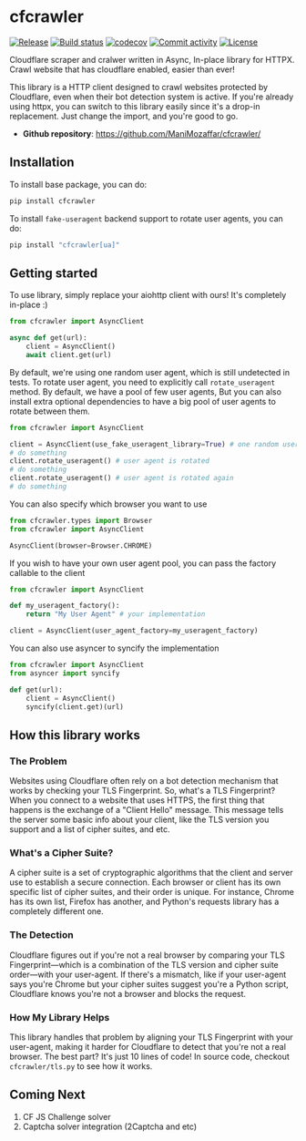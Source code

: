 # cfcrawler

[![Release](https://img.shields.io/github/v/release/ManiMozaffar/cfcrawler)](https://img.shields.io/github/v/release/ManiMozaffar/cfcrawler)
[![Build status](https://img.shields.io/github/actions/workflow/status/ManiMozaffar/cfcrawler/main.yml?branch=main)](https://github.com/ManiMozaffar/cfcrawler/actions/workflows/main.yml?query=branch%3Amain)
[![codecov](https://codecov.io/gh/ManiMozaffar/cfcrawler/branch/main/graph/badge.svg)](https://codecov.io/gh/ManiMozaffar/cfcrawler)
[![Commit activity](https://img.shields.io/github/commit-activity/m/ManiMozaffar/cfcrawler)](https://img.shields.io/github/commit-activity/m/ManiMozaffar/cfcrawler)
[![License](https://img.shields.io/github/license/ManiMozaffar/cfcrawler)](https://img.shields.io/github/license/ManiMozaffar/cfcrawler)

Cloudflare scraper and cralwer written in Async, In-place library for HTTPX. Crawl website that has cloudflare enabled, easier than ever!

This library is a HTTP client designed to crawl websites protected by Cloudflare, even when their bot detection system is active. If you're already using httpx, you can switch to this library easily since it's a drop-in replacement. Just change the import, and you're good to go.

- **Github repository**: <https://github.com/ManiMozaffar/cfcrawler/>

## Installation

To install base package, you can do:

```bash
pip install cfcrawler
```

To install `fake-useragent` backend support to rotate user agents, you can do:

```bash
pip install "cfcrawler[ua]"
```

## Getting started

To use library, simply replace your aiohttp client with ours! It's completely in-place :)

```python
from cfcrawler import AsyncClient

async def get(url):
    client = AsyncClient()
    await client.get(url)

```

By default, we're using one random user agent, which is still undetected in tests.
To rotate user agent, you need to explicitly call `rotate_useragent` method.
By default, we have a pool of few user agents, But you can also install extra optional dependencies to have a big pool of user agents to rotate between them.

```python
from cfcrawler import AsyncClient

client = AsyncClient(use_fake_useragent_library=True) # one random user agent is selected
# do something
client.rotate_useragent() # user agent is rotated
# do something
client.rotate_useragent() # user agent is rotated again
# do something
```

You can also specify which browser you want to use

```python
from cfcrawler.types import Browser
from cfcrawler import AsyncClient

AsyncClient(browser=Browser.CHROME)
```

If you wish to have your own user agent pool, you can pass the factory callable to the client

```python
from cfcrawler import AsyncClient

def my_useragent_factory():
    return "My User Agent" # your implementation

client = AsyncClient(user_agent_factory=my_useragent_factory)
```

You can also use asyncer to syncify the implementation

```python
from cfcrawler import AsyncClient
from asyncer import syncify

def get(url):
    client = AsyncClient()
    syncify(client.get)(url)
```

## How this library works

### The Problem

Websites using Cloudflare often rely on a bot detection mechanism that works by checking your TLS Fingerprint. So, what's a TLS Fingerprint? When you connect to a website that uses HTTPS, the first thing that happens is the exchange of a "Client Hello" message. This message tells the server some basic info about your client, like the TLS version you support and a list of cipher suites, and etc.

### What's a Cipher Suite?

A cipher suite is a set of cryptographic algorithms that the client and server use to establish a secure connection. Each browser or client has its own specific list of cipher suites, and their order is unique. For instance, Chrome has its own list, Firefox has another, and Python's requests library has a completely different one.

### The Detection

Cloudflare figures out if you're not a real browser by comparing your TLS Fingerprint—which is a combination of the TLS version and cipher suite order—with your user-agent. If there's a mismatch, like if your user-agent says you're Chrome but your cipher suites suggest you're a Python script, Cloudflare knows you're not a browser and blocks the request.

### How My Library Helps

This library handles that problem by aligning your TLS Fingerprint with your user-agent, making it harder for Cloudflare to detect that you're not a real browser. The best part? It's just 10 lines of code! In source code, checkout `cfcrawler/tls.py` to see how it works.

## Coming Next

1. CF JS Challenge solver
2. Captcha solver integration (2Captcha and etc)
